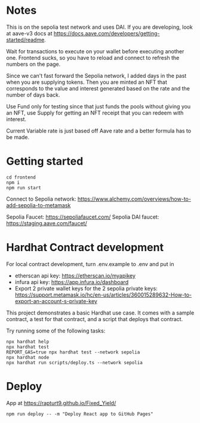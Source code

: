 # Notes

This is on the sepolia test network and uses DAI. If you are developing, look at aave-v3 docs at https://docs.aave.com/developers/getting-started/readme.

Wait for transactions to execute on your wallet before executing another one. Frontend sucks, so you have to reload and connect to refresh the numbers on the page.

Since we can't fast forward the Sepolia network, I added days in the past when you are supplying tokens. Then you are minted an NFT that corresponds to the value and interest generated based on the rate and the number of days back.

Use Fund only for testing since that just funds the pools without giving you an NFT, use Supply for getting an NFT receipt that you can redeem with interest.

Current Variable rate is just based off Aave rate and a better formula has to be made.

# Getting started

```
cd frontend
npm i
npm run start
```

Connect to Sepolia network: https://www.alchemy.com/overviews/how-to-add-sepolia-to-metamask

Sepolia Faucet: https://sepoliafaucet.com/
Sepolia DAI faucet: https://staging.aave.com/faucet/

# Hardhat Contract development

For local contract development, turn .env.example to .env and put in

- etherscan api key: https://etherscan.io/myapikey
- infura api key: https://app.infura.io/dashboard
- Export 2 private wallet keys for the 2 sepolia private keys: https://support.metamask.io/hc/en-us/articles/360015289632-How-to-export-an-account-s-private-key

This project demonstrates a basic Hardhat use case. It comes with a sample contract, a test for that contract, and a script that deploys that contract.

Try running some of the following tasks:

```shell
npx hardhat help
npx hardhat test
REPORT_GAS=true npx hardhat test --network sepolia
npx hardhat node
npx hardhat run scripts/deploy.ts --network sepolia
```

# Deploy

App at https://rapturt9.github.io/Fixed_Yield/

```shell
npm run deploy -- -m "Deploy React app to GitHub Pages"
```
